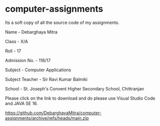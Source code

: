 # computer-assignments
Its a soft copy of all the source code of my assignments.


Name - Debarghaya Mitra

Class - X/A

Roll - 17

Admission No. - 118/17

Subject - Computer Applications

Subject Teacher - Sir Ravi Kumar Balmiki

School - St. Joseph's Convent Higher Secondary School, Chittranjan



Please click on the link to download and do please use Visual Studio Code and JAVA SE 16.

https://github.com/DebarghayaMitra/computer-assignments/archive/refs/heads/main.zip
